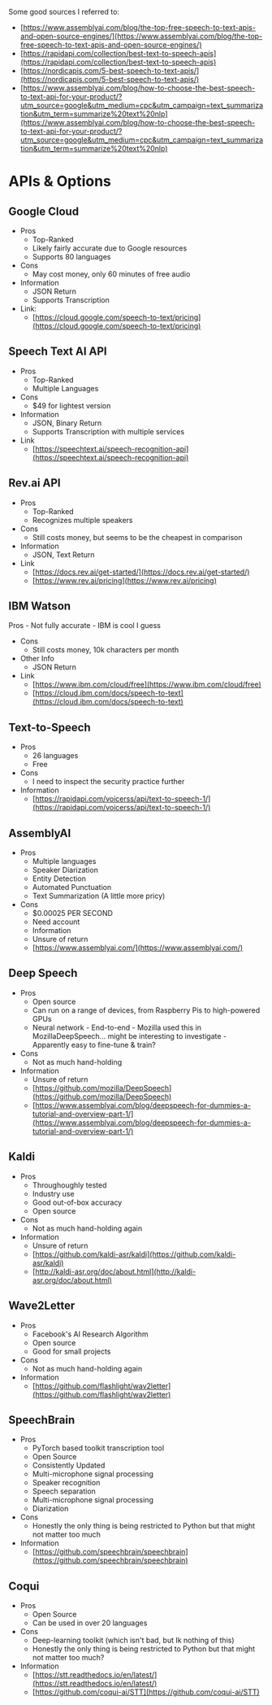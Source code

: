 Some good sources I referred to:
-   [https://www.assemblyai.com/blog/the-top-free-speech-to-text-apis-and-open-source-engines/](https://www.assemblyai.com/blog/the-top-free-speech-to-text-apis-and-open-source-engines/)
-   [https://rapidapi.com/collection/best-text-to-speech-apis](https://rapidapi.com/collection/best-text-to-speech-apis)
-   [https://nordicapis.com/5-best-speech-to-text-apis/](https://nordicapis.com/5-best-speech-to-text-apis/)
-   [https://www.assemblyai.com/blog/how-to-choose-the-best-speech-to-text-api-for-your-product/?utm_source=google&utm_medium=cpc&utm_campaign=text_summarization&utm_term=summarize%20text%20nlp](https://www.assemblyai.com/blog/how-to-choose-the-best-speech-to-text-api-for-your-product/?utm_source=google&utm_medium=cpc&utm_campaign=text_summarization&utm_term=summarize%20text%20nlp)


# APIs & Options

## Google Cloud
-   Pros
    -   Top-Ranked
    -   Likely fairly accurate due to Google resources
    -   Supports 80 languages
-   Cons
    -   May cost money, only 60 minutes of free audio
-   Information
    -   JSON Return
    -   Supports Transcription
- Link:
  - [https://cloud.google.com/speech-to-text/pricing](https://cloud.google.com/speech-to-text/pricing)


## Speech Text AI API

 - Pros
     - Top-Ranked 
     - Multiple Languages 
  - Cons 
     - $49 for lightest version 
  - Information
    - JSON, Binary Return 
    - Supports Transcription with multiple services 
  - Link
    - [https://speechtext.ai/speech-recognition-api](https://speechtext.ai/speech-recognition-api)

## Rev.ai API

-   Pros
    -   Top-Ranked
    -   Recognizes multiple speakers
-   Cons
    -   Still costs money, but seems to be the cheapest in comparison
-   Information
    -   JSON, Text Return
   -  Link
      - [https://docs.rev.ai/get-started/](https://docs.rev.ai/get-started/)
      - [https://www.rev.ai/pricing](https://www.rev.ai/pricing)

## IBM Watson
   Pros
    -   Not fully accurate
    -   IBM is cool I guess
-   Cons
    -   Still costs money, 10k characters per month
-   Other Info
    -   JSON Return 
-    Link
     -  [https://www.ibm.com/cloud/free](https://www.ibm.com/cloud/free)
     - [https://cloud.ibm.com/docs/speech-to-text](https://cloud.ibm.com/docs/speech-to-text)

## Text-to-Speech

 - Pros
    -   26 languages
    -   Free
-   Cons
    -   I need to inspect the security practice further 
- Information
  - [https://rapidapi.com/voicerss/api/text-to-speech-1/](https://rapidapi.com/voicerss/api/text-to-speech-1/)

## AssemblyAI

- Pros 
  - Multiple languages 
  - Speaker Diarization 
  - Entity Detection
  - Automated Punctuation 
  - Text Summarization (A little more pricy) 
- Cons 
  - $0.00025 PER SECOND 
  - Need account 
  - Information 
  - Unsure of return 
  - [https://www.assemblyai.com/](https://www.assemblyai.com/)

## Deep Speech
 - Pros
     -   Open source
     -   Can run on a range of devices, from Raspberry Pis to high-powered GPUs
      -   Neural network
        -   End-to-end
        -   Mozilla used this in MozillaDeepSpeech... might be interesting to investigate
       -   Apparently easy to fine-tune & train?
  -   Cons
        -   Not as much hand-holding
  - Information
     -   Unsure of return
     - [https://github.com/mozilla/DeepSpeech](https://github.com/mozilla/DeepSpeech)
     - [https://www.assemblyai.com/blog/deepspeech-for-dummies-a-tutorial-and-overview-part-1/](https://www.assemblyai.com/blog/deepspeech-for-dummies-a-tutorial-and-overview-part-1/)

## Kaldi
- Pros
    -   Throughoughly tested
    -   Industry use
    -   Good out-of-box accuracy
    -   Open source
-   Cons
    -   Not as much hand-holding again
-   Information
    -   Unsure of return
    - [https://github.com/kaldi-asr/kaldi](https://github.com/kaldi-asr/kaldi)
    - [http://kaldi-asr.org/doc/about.html](http://kaldi-asr.org/doc/about.html)

## Wave2Letter
- Pros
    -   Facebook's AI Research Algorithm
    -   Open source
    -   Good for small projects
-   Cons
    -   Not as much hand-holding again
- Information
    - [https://github.com/flashlight/wav2letter](https://github.com/flashlight/wav2letter)

## SpeechBrain
-   Pros
    -   PyTorch based toolkit transcription tool
    -   Open Source
    -   Consistently Updated
    -   Multi-microphone signal processing
    -   Speaker recognition
    -   Speech separation
    -   Multi-microphone signal processing
    -   Diarization
-   Cons
    -   Honestly the only thing is being restricted to Python but that might not matter too much
- Information
    - [https://github.com/speechbrain/speechbrain](https://github.com/speechbrain/speechbrain)

## Coqui
-   Pros
    -   Open Source
    -   Can be used in over 20 languages
-   Cons
    -   Deep-learning toolkit (which isn't bad, but Ik nothing of this)
    -   Honestly the only thing is being restricted to Python but that might not matter too much?
- Information
   - [https://stt.readthedocs.io/en/latest/](https://stt.readthedocs.io/en/latest/)
   - [https://github.com/coqui-ai/STT](https://github.com/coqui-ai/STT)